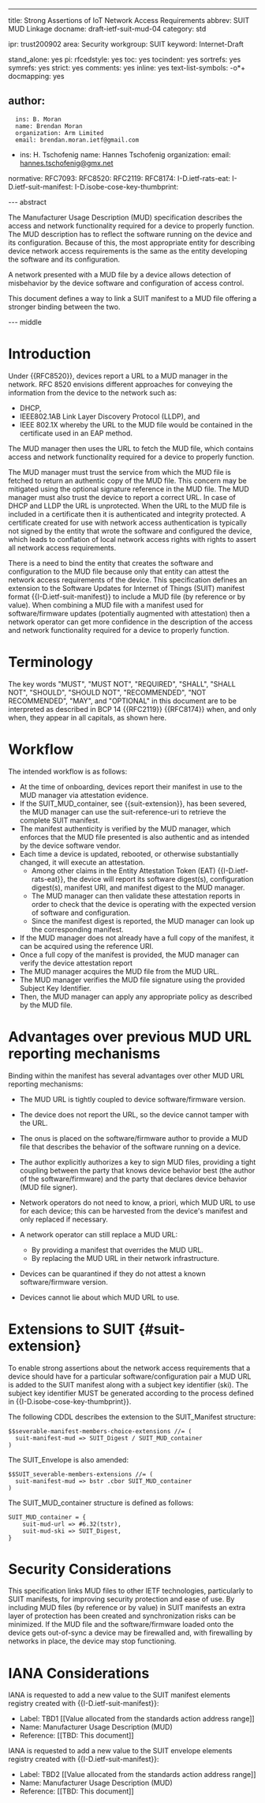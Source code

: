 ---
title: Strong Assertions of IoT Network Access Requirements
abbrev: SUIT MUD Linkage
docname: draft-ietf-suit-mud-04
category: std

ipr: trust200902
area: Security
workgroup: SUIT
keyword: Internet-Draft

stand_alone: yes
pi:
  rfcedstyle: yes
  toc: yes
  tocindent: yes
  sortrefs: yes
  symrefs: yes
  strict: yes
  comments: yes
  inline: yes
  text-list-symbols: -o*+
  docmapping: yes

author:
 -
      ins: B. Moran
      name: Brendan Moran
      organization: Arm Limited
      email: brendan.moran.ietf@gmail.com

 -
      ins: H. Tschofenig
      name: Hannes Tschofenig
      organization: 
      email: hannes.tschofenig@gmx.net

normative:
  RFC7093:
  RFC8520:
  RFC2119:
  RFC8174:
  I-D.ietf-rats-eat:
  I-D.ietf-suit-manifest:
  I-D.isobe-cose-key-thumbprint:

--- abstract

The Manufacturer Usage Description (MUD) specification describes the access and network functionality required for a device to properly function. The MUD description has to reflect the software running on the device and its configuration. Because of this, the most appropriate entity for describing device network access requirements is the same as the entity developing the software and its configuration.

A network presented with a MUD file by a device allows detection of misbehavior by the device software and configuration of access control.

This document defines a way to link a SUIT manifest to a MUD file offering a stronger binding between the two.

--- middle

# Introduction

Under {{RFC8520}}, devices report a URL to a MUD manager in the network. RFC 8520 envisions different approaches for conveying the information from the device to the network such as:

- DHCP,
- IEEE802.1AB Link Layer Discovery Protocol (LLDP), and
- IEEE 802.1X whereby the URL to the MUD file would be contained in the certificate used in an EAP method.

The MUD manager then uses the URL to fetch the MUD file, which contains access and network functionality required for a device to properly function.

The MUD manager must trust the service from which the MUD file is fetched to return an authentic copy of the MUD file. This concern may be mitigated using the optional signature reference in the MUD file. The MUD manager must also trust the device to report a correct URL. In case of DHCP and LLDP the URL is unprotected. When the URL to the MUD file is included in a certificate then it is authenticated and integrity protected. A certificate created for use with network access authentication is typically not signed by the entity that wrote the software and configured the device, which leads to conflation of local network access rights with rights to assert all network access requirements.

There is a need to bind the entity that creates the software and configuration to the MUD file because only that entity can attest the network access requirements of the device. This specification defines an extension to the Software Updates for Internet of Things (SUIT) manifest format {{I-D.ietf-suit-manifest}} to include a MUD file (by reference or by value). When combining a MUD file with a manifest used for software/firmware updates (potentially augmented with attestation) then a network operator can get more confidence in the description of the access and network functionality required for a device to properly function.

# Terminology

   The key words "MUST", "MUST NOT", "REQUIRED", "SHALL", "SHALL NOT",
   "SHOULD", "SHOULD NOT", "RECOMMENDED", "NOT RECOMMENDED", "MAY", and
   "OPTIONAL" in this document are to be interpreted as described in
   BCP 14 {{RFC2119}} {{RFC8174}} when, and only when, they appear in all
   capitals, as shown here.

# Workflow

The intended workflow is as follows:

* At the time of onboarding, devices report their manifest in use to the MUD manager via attestation evidence.
* If the SUIT_MUD_container, see {{suit-extension}}, has been severed, the MUD manager can use the suit-reference-uri to retrieve the complete SUIT manifest.
* The manifest authenticity is verified by the MUD manager, which enforces that the MUD file presented is also authentic and as intended by the device software vendor.
* Each time a device is updated, rebooted, or otherwise substantially changed, it will execute an attestation.
    * Among other claims in the Entity Attestation Token (EAT) {{I-D.ietf-rats-eat}}, the device will report its software digest(s), configuration digest(s), manifest URI, and manifest digest to the MUD manager.
    * The MUD manager can then validate these attestation reports in order to check that the device is operating with the expected version of software and configuration.
    * Since the manifest digest is reported, the MUD manager can look up the corresponding manifest.
* If the MUD manager does not already have a full copy of the manifest, it can be acquired using the reference URI.
* Once a full copy of the manifest is provided, the MUD manager can verify the device attestation report
* The MUD manager acquires the MUD file from the MUD URL.
* The MUD manager verifies the MUD file signature using the provided Subject Key Identifier.
* Then, the MUD manager can apply any appropriate policy as described by the MUD file.

# Advantages over previous MUD URL reporting mechanisms

Binding within the manifest has several advantages over other MUD URL reporting mechanisms:

* The MUD URL is tightly coupled to device software/firmware version.
* The device does not report the URL, so the device cannot tamper with the URL.
* The onus is placed on the software/firmware author to provide a MUD file that describes the behavior of the software running on a device. 
* The author explicitly authorizes a key to sign MUD files, providing a tight coupling between the party that knows device behavior best (the author of the software/firmware) and the party that declares device behavior (MUD file signer).
* Network operators do not need to know, a priori, which MUD URL to use for each device; this can be harvested from the device's manifest and only replaced if necessary.
* A network operator can still replace a MUD URL:

  * By providing a manifest that overrides the MUD URL.
  * By replacing the MUD URL in their network infrastructure.

* Devices can be quarantined if they do not attest a known software/firmware version.
* Devices cannot lie about which MUD URL to use.

# Extensions to SUIT {#suit-extension}

To enable strong assertions about the network access requirements that a device should have for a particular software/configuration pair a MUD URL is added to the SUIT manifest along with a subject key identifier (ski).
The subject key identifier MUST be generated according to the process defined in {{I-D.isobe-cose-key-thumbprint}}.

The following CDDL describes the extension to the SUIT_Manifest structure:

~~~CDDL
$$severable-manifest-members-choice-extensions //= (
  suit-manifest-mud => SUIT_Digest / SUIT_MUD_container
)
~~~

The SUIT_Envelope is also amended:

~~~CDDL
$$SUIT_severable-members-extensions //= (
  suit-manifest-mud => bstr .cbor SUIT_MUD_container
)
~~~

The SUIT_MUD_container structure is defined as follows:

~~~CDDL
SUIT_MUD_container = {
    suit-mud-url => #6.32(tstr),
    suit-mud-ski => SUIT_Digest,
}
~~~

# Security Considerations

This specification links MUD files to other IETF technologies, particularly to SUIT manifests, for improving security protection and ease of use. By including MUD files (by reference or by value) in SUIT manifests an extra layer of protection has been created and synchronization risks can be minimized. If the MUD file and the software/firmware loaded onto the device gets out-of-sync a device may be firewalled and, with firewalling by networks in place, the device may stop functioning.

# IANA Considerations

IANA is requested to add a new value to the SUIT manifest elements registry created with {{I-D.ietf-suit-manifest}}:

- Label: TBD1 [[Value allocated from the standards action address range]]
- Name: Manufacturer Usage Description (MUD)
- Reference: [[TBD: This document]]

IANA is requested to add a new value to the SUIT envelope elements registry created with {{I-D.ietf-suit-manifest}}:

- Label: TBD2 [[Value allocated from the standards action address range]]
- Name: Manufacturer Usage Description (MUD)
- Reference: [[TBD: This document]]


